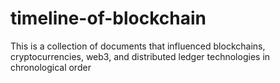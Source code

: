 # timeline-of-blockchain
This is a collection of documents that influenced blockchains, cryptocurrencies, web3, and distributed ledger technologies in chronological order
